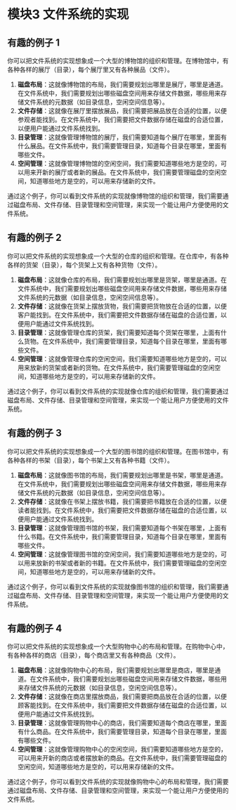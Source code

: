 # 模块3 文件系统的实现

## 有趣的例子 1

你可以把文件系统的实现想象成一个大型的博物馆的组织和管理。在博物馆中，有各种各样的展厅（目录），每个展厅里又有各种展品（文件）。

1. **磁盘布局**：这就像博物馆的布局，我们需要规划出哪里是展厅，哪里是通道。在文件系统中，我们需要规划出哪些磁盘空间用来存储文件数据，哪些用来存储文件系统的元数据（如目录信息，空闲空间信息等）。
2. **文件存储**：这就像在展厅里摆放展品，我们需要把展品放在合适的位置，以便参观者能找到。在文件系统中，我们需要把文件数据存储在磁盘的合适位置，以便用户能通过文件系统找到。
3. **目录管理**：这就像管理博物馆的展厅，我们需要知道每个展厅在哪里，里面有什么展品。在文件系统中，我们需要管理目录，知道每个目录在哪里，里面有哪些文件。
4. **空间管理**：这就像管理博物馆的空闲空间，我们需要知道哪些地方是空的，可以用来开新的展厅或者新的展品。在文件系统中，我们需要管理磁盘的空闲空间，知道哪些地方是空的，可以用来存储新的文件。

通过这个例子，你可以看到文件系统的实现就像博物馆的组织和管理，我们需要通过磁盘布局、文件存储、目录管理和空间管理，来实现一个能让用户方便使用的文件系统。



## 有趣的例子 2

你可以把文件系统的实现想象成一个大型的仓库的组织和管理。在仓库中，有各种各样的货架（目录），每个货架上又有各种货物（文件）。

1. **磁盘布局**：这就像仓库的布局，我们需要规划出哪里是货架，哪里是通道。在文件系统中，我们需要规划出哪些磁盘空间用来存储文件数据，哪些用来存储文件系统的元数据（如目录信息，空闲空间信息等）。
2. **文件存储**：这就像在货架上摆放货物，我们需要把货物放在合适的位置，以便客户能找到。在文件系统中，我们需要把文件数据存储在磁盘的合适位置，以便用户能通过文件系统找到。
3. **目录管理**：这就像管理仓库的货架，我们需要知道每个货架在哪里，上面有什么货物。在文件系统中，我们需要管理目录，知道每个目录在哪里，里面有哪些文件。
4. **空间管理**：这就像管理仓库的空闲空间，我们需要知道哪些地方是空的，可以用来放新的货架或者新的货物。在文件系统中，我们需要管理磁盘的空闲空间，知道哪些地方是空的，可以用来存储新的文件。

通过这个例子，你可以看到文件系统的实现就像仓库的组织和管理，我们需要通过磁盘布局、文件存储、目录管理和空间管理，来实现一个能让用户方便使用的文件系统。



## 有趣的例子 3

你可以把文件系统的实现想象成一个大型的图书馆的组织和管理。在图书馆中，有各种各样的书架（目录），每个书架上又有各种书籍（文件）。

1. **磁盘布局**：这就像图书馆的布局，我们需要规划出哪里是书架，哪里是通道。在文件系统中，我们需要规划出哪些磁盘空间用来存储文件数据，哪些用来存储文件系统的元数据（如目录信息，空闲空间信息等）。
2. **文件存储**：这就像在书架上摆放书籍，我们需要把书籍放在合适的位置，以便读者能找到。在文件系统中，我们需要把文件数据存储在磁盘的合适位置，以便用户能通过文件系统找到。
3. **目录管理**：这就像管理图书馆的书架，我们需要知道每个书架在哪里，上面有什么书籍。在文件系统中，我们需要管理目录，知道每个目录在哪里，里面有哪些文件。
4. **空间管理**：这就像管理图书馆的空闲空间，我们需要知道哪些地方是空的，可以用来放新的书架或者新的书籍。在文件系统中，我们需要管理磁盘的空闲空间，知道哪些地方是空的，可以用来存储新的文件。

通过这个例子，你可以看到文件系统的实现就像图书馆的组织和管理，我们需要通过磁盘布局、文件存储、目录管理和空间管理，来实现一个能让用户方便使用的文件系统。



## 有趣的例子 4

你可以把文件系统的实现想象成一个大型购物中心的布局和管理。在购物中心中，有各种各样的商店（目录），每个商店里又有各种商品（文件）。

1. **磁盘布局**：这就像购物中心的布局，我们需要规划出哪里是商店，哪里是通道。在文件系统中，我们需要规划出哪些磁盘空间用来存储文件数据，哪些用来存储文件系统的元数据（如目录信息，空闲空间信息等）。
2. **文件存储**：这就像在商店里摆放商品，我们需要把商品放在合适的位置，以便顾客能找到。在文件系统中，我们需要把文件数据存储在磁盘的合适位置，以便用户能通过文件系统找到。
3. **目录管理**：这就像管理购物中心的商店，我们需要知道每个商店在哪里，里面有什么商品。在文件系统中，我们需要管理目录，知道每个目录在哪里，里面有哪些文件。
4. **空间管理**：这就像管理购物中心的空闲空间，我们需要知道哪些地方是空的，可以用来开新的商店或者摆放新的商品。在文件系统中，我们需要管理磁盘的空闲空间，知道哪些地方是空的，可以用来存储新的文件。

通过这个例子，你可以看到文件系统的实现就像购物中心的布局和管理，我们需要通过磁盘布局、文件存储、目录管理和空间管理，来实现一个能让用户方便使用的文件系统。







